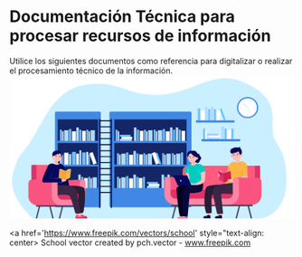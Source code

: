 # Documentación Técnica para procesar recursos de información
Utilice los siguientes documentos como referencia para digitalizar o realizar el procesamiento técnico de la información.
![](./Fotos/6607.jpg)  


<a href='https://www.freepik.com/vectors/school' style="text-align: center> School vector created by pch.vector - www.freepik.com</a>
